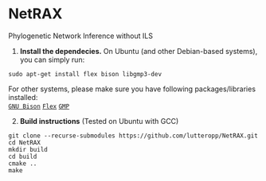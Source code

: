 # NetRAX
Phylogenetic Network Inference without ILS

1. **Install the dependecies.** On Ubuntu (and other Debian-based systems), you can simply run:
```
sudo apt-get install flex bison libgmp3-dev
```
For other systems, please make sure you have following packages/libraries installed:  
[`GNU Bison`](http://www.gnu.org/software/bison/) [`Flex`](http://flex.sourceforge.net/) [`GMP`](https://gmplib.org/)


2. **Build instructions**
(Tested on Ubuntu with GCC)
```
git clone --recurse-submodules https://github.com/lutteropp/NetRAX.git
cd NetRAX
mkdir build
cd build
cmake ..
make
```
